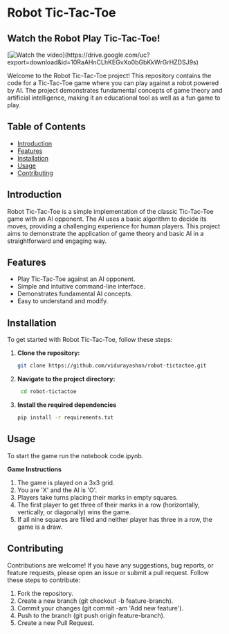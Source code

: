 # Robot Tic-Tac-Toe

## Watch the Robot Play Tic-Tac-Toe!

[![Watch the video]([https://img.youtube.com/vi/VIDEO_ID/maxresdefault.jpg](https://drive.google.com/file/d/1dvYn2lFY3NqIqmVdaKK_znK826Zz8VBn/view?usp=sharing))](https://drive.google.com/uc?export=download&id=10RaAHnCLhKEGvXo0bGbKkWrGrHZDSJ9s)


Welcome to the Robot Tic-Tac-Toe project! This repository contains the code for a Tic-Tac-Toe game where you can play against a robot powered by AI. The project demonstrates fundamental concepts of game theory and artificial intelligence, making it an educational tool as well as a fun game to play.

## Table of Contents

- [Introduction](#Introduction)
- [Features](#Features)
- [Installation](#Installation)
- [Usage](#Usage)
- [Contributing](#Contributing)

## Introduction

Robot Tic-Tac-Toe is a simple implementation of the classic Tic-Tac-Toe game with an AI opponent. The AI uses a basic algorithm to decide its moves, providing a challenging experience for human players. This project aims to demonstrate the application of game theory and basic AI in a straightforward and engaging way.

## Features

- Play Tic-Tac-Toe against an AI opponent.
- Simple and intuitive command-line interface.
- Demonstrates fundamental AI concepts.
- Easy to understand and modify.

## Installation

To get started with Robot Tic-Tac-Toe, follow these steps:

1. **Clone the repository:**
   ```sh
   git clone https://github.com/vidurayashan/robot-tictactoe.git
2. **Navigate to the project directory:**
   ```sh
    cd robot-tictactoe
3. **Install the required dependencies**
   ```sh
   pip install -r requirements.txt
## Usage

To start the game run the notebook code.ipynb. 

**Game Instructions**
1. The game is played on a 3x3 grid.
2. You are 'X' and the AI is 'O'.
3. Players take turns placing their marks in empty squares.
4. The first player to get three of their marks in a row (horizontally, vertically, or diagonally) wins the game.
5. If all nine squares are filled and neither player has three in a row, the game is a draw.

## Contributing
Contributions are welcome! If you have any suggestions, bug reports, or feature requests, please open an issue or submit a pull request. Follow these steps to contribute:

1. Fork the repository.
2. Create a new branch (git checkout -b feature-branch).
3. Commit your changes (git commit -am 'Add new feature').
4. Push to the branch (git push origin feature-branch).
5. Create a new Pull Request.
